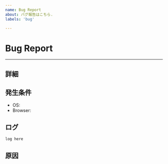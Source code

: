 ```yaml
---
name: Bug Report
about: バグ報告はこちら.
labels: 'bug'

---
```


# Bug Report

---

## 詳細
<!-- issueのタイトルには簡潔にバグの内容を、こちらには詳細なバグの内容を記載してください -->

## 発生条件
<!-- バグの発生条件を記載してください -->
- OS:
- Browser:

## ログ
<!-- エラーログがあれば、記載してください -->
```text
log here
```

## 原因
<!-- わかる場合は原因を記載してください -->
